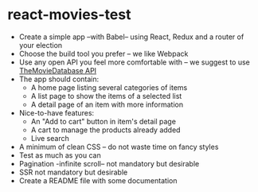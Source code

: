 # react-movies-test

- Create a simple app –with Babel– using React, Redux and a router of your election
- Choose the build tool you prefer – we like Webpack
- Use any open API you feel more comfortable with – we suggest to use [TheMovieDatabase API](https://developers.themoviedb.org/3/getting-started/introduction)
- The app should contain:
  - A home page listing several categories of items
  - A list page to show the items of a selected list
  - A detail page of an item with more information
- Nice-to-have features:
  - An "Add to cart" button in item's detail page
  - A cart to manage the products already added
  - Live search
- A minimum of clean CSS – do not waste time on fancy styles
- Test as much as you can
- Pagination -infinite scroll– not mandatory but desirable
- SSR not mandatory but desirable
- Create a README file with some documentation

